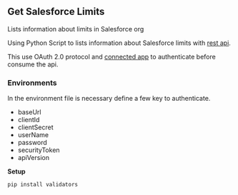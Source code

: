 ## Get Salesforce Limits

Lists information about limits in Salesforce org

Using Python Script to lists information about Salesforce limits with [rest api](https://developer.salesforce.com/docs/atlas.en-us.api_rest.meta/api_rest/intro_what_is_rest_api.htm).
 
This use OAuth 2.0 protocol and [connected app](https://help.salesforce.com/articleView?id=connected_app_overview.htm&type=5) to authenticate before consume the api.


### Environments

 In the environment file is necessary define a few key to authenticate.

 * baseUrl
 * clientId
 * clientSecret
 * userName
 * password
 * securityToken
 * apiVersion


**Setup**
```
pip install validators
```
